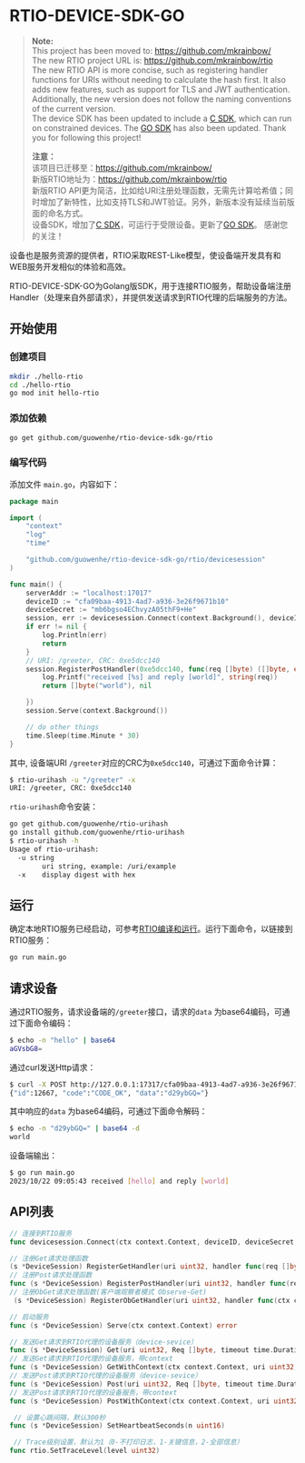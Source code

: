 # RTIO-DEVICE-SDK-GO

> **Note:**  
> This project has been moved to: <https://github.com/mkrainbow/>  
> The new RTIO project URL is: <https://github.com/mkrainbow/rtio>  
> The new RTIO API is more concise, such as registering handler functions for URIs without needing to calculate the hash first. It also adds new features, such as support for TLS and JWT authentication. Additionally, the new version does not follow the naming conventions of the current version.    
> The device SDK has been updated to include a [C SDK](https://github.com/mkrainbow/rtio-device-sdk-c), which can run on constrained devices. The [GO SDK](https://github.com/mkrainbow/rtio-device-sdk-go) has also been updated.
> Thank you for following this project!  
>   
> **注意：**  
> 该项目已迁移至：<https://github.com/mkrainbow/>  
> 新版RTIO地址为：<https://github.com/mkrainbow/rtio>  
> 新版RTIO API更为简洁，比如给URI注册处理函数，无需先计算哈希值；同时增加了新特性，比如支持TLS和JWT验证。另外，新版本没有延续当前版面的命名方式。  
> 设备SDK，增加了[C SDK](https://github.com/mkrainbow/rtio-device-sdk-c)，可运行于受限设备。更新了[GO SDK](https://github.com/mkrainbow/rtio-device-sdk-go)。
> 感谢您的关注！


设备也是服务资源的提供者，RTIO采取REST-Like模型，使设备端开发具有和WEB服务开发相似的体验和高效。

RTIO-DEVICE-SDK-GO为Golang版SDK，用于连接RTIO服务，帮助设备端注册Handler（处理来自外部请求），并提供发送请求到RTIO代理的后端服务的方法。

## 开始使用

### 创建项目

```sh
mkdir ./hello-rtio
cd ./hello-rtio
go mod init hello-rtio
```

### 添加依赖

```sh  
go get github.com/guowenhe/rtio-device-sdk-go/rtio
```

### 编写代码

添加文件 `main.go`，内容如下：

```go
package main

import (
    "context"
    "log"
    "time"

    "github.com/guowenhe/rtio-device-sdk-go/rtio/devicesession"
)

func main() {
    serverAddr := "localhost:17017"
    deviceID := "cfa09baa-4913-4ad7-a936-3e26f9671b10"
    deviceSecret := "mb6bgso4EChvyzA05thF9+He"
    session, err := devicesession.Connect(context.Background(), deviceID, deviceSecret, serverAddr)
    if err != nil {
        log.Println(err)
        return
    }
    // URI: /greeter, CRC: 0xe5dcc140
    session.RegisterPostHandler(0xe5dcc140, func(req []byte) ([]byte, error) {
        log.Printf("received [%s] and reply [world]", string(req))
        return []byte("world"), nil

    })
    session.Serve(context.Background())

    // do other things
    time.Sleep(time.Minute * 30)
}
```

其中, 设备端URI `/greeter`对应的CRC为`0xe5dcc140`，可通过下面命令计算：

```sh
$ rtio-urihash -u "/greeter" -x
URI: /greeter, CRC: 0xe5dcc140
```

`rtio-urihash`命令安装：

```sh
go get github.com/guowenhe/rtio-urihash
go install github.com/guowenhe/rtio-urihash
$ rtio-urihash -h
Usage of rtio-urihash:
  -u string
        uri string, example: /uri/example
  -x    display digest with hex
```

## 运行

确定本地RTIO服务已经启动，可参考[RTIO编译和运行](https://github.com/guowenhe/rtio#%E7%BC%96%E8%AF%91%E5%92%8C%E8%BF%90%E8%A1%8C)。运行下面命令，以链接到RTIO服务：

```sh
go run main.go
```

## 请求设备

通过RTIO服务，请求设备端的`/greeter`接口，请求的`data` 为base64编码，可通过下面命令编码：

```sh
$ echo -n "hello" | base64
aGVsbG8=
```

通过curl发送Http请求：

```sh
$ curl -X POST http://127.0.0.1:17317/cfa09baa-4913-4ad7-a936-3e26f9671b10/post_handler -d '{"uri":"/greeter","id":12667,"data":"aGVsbG8="}'
{"id":12667, "code":"CODE_OK", "data":"d29ybGQ="}
```

其中响应的`data` 为base64编码，可通过下面命令解码：

```sh
$ echo -n "d29ybGQ=" | base64 -d
world
```

设备端输出：

```sh
$ go run main.go
2023/10/22 09:05:43 received [hello] and reply [world]
```

## API列表

```go
// 连接到RTIO服务 
func devicesession.Connect(ctx context.Context, deviceID, deviceSecret, serverAddr string) (*DeviceSession, error)

// 注册Get请求处理函数
(s *DeviceSession) RegisterGetHandler(uri uint32, handler func(req []byte) ([]byte, error)) error
// 注册Post请求处理函数 
func (s *DeviceSession) RegisterPostHandler(uri uint32, handler func(req []byte) ([]byte, error)) error
// 注册ObGet请求处理函数(客户端观察者模式 Observe-Get)
 (s *DeviceSession) RegisterObGetHandler(uri uint32, handler func(ctx context.Context, req []byte) (<-chan []byte, error)) error

// 启动服务
func (s *DeviceSession) Serve(ctx context.Context) error

// 发送Get请求到RTIO代理的设备服务（device-sevice）
func (s *DeviceSession) Get(uri uint32, Req []byte, timeout time.Duration) ([]byte, error) 
// 发送Get请求到RTIO代理的设备服务，带context
func (s *DeviceSession) GetWithContext(ctx context.Context, uri uint32, req []byte) ([]byte, error)
// 发送Post请求到RTIO代理的设备服务（device-sevice）
func (s *DeviceSession) Post(uri uint32, Req []byte, timeout time.Duration) ([]byte, error) 
// 发送Post请求到RTIO代理的设备服务，带context
func (s *DeviceSession) PostWithContext(ctx context.Context, uri uint32, req []byte) ([]byte, error)

 // 设置心跳间隔，默认300秒
func (s *DeviceSession) SetHeartbeatSeconds(n uint16) 

 // Trace级别设置，默认为1（0-不打印日志，1-关键信息，2-全部信息）
func rtio.SetTraceLevel(level uint32) 

```
